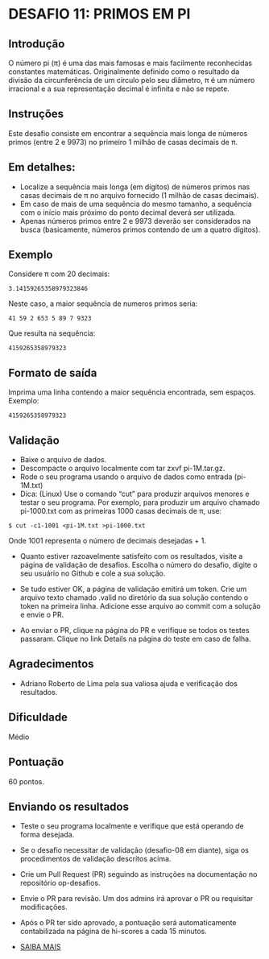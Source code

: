 # DESAFIO 11: PRIMOS EM PI

## Introdução 
O número pi (π) é uma das mais famosas e mais facilmente reconhecidas constantes matemáticas. Originalmente definido como o resultado da divisão da circunferência de um círculo pelo seu diâmetro, π é um número irracional e a sua representação decimal é infinita e não se repete.

## Instruções 
Este desafio consiste em encontrar a sequência mais longa de números primos (entre 2 e 9973) no primeiro 1 milhão de casas decimais de π.

## Em detalhes:
* Localize a sequência mais longa (em dígitos) de números primos nas casas decimais de π no arquivo fornecido (1 milhão de casas decimais).
* Em caso de mais de uma sequência do mesmo tamanho, a sequência com o início mais próximo do ponto decimal deverá ser utilizada.
* Apenas números primos entre 2 e 9973 deverão ser considerados na busca (basicamente, números primos contendo de um a quatro dígitos).

## Exemplo 
Considere π com 20 decimais:
```
3.14159265358979323846
```

Neste caso, a maior sequência de numeros primos seria:
```
41 59 2 653 5 89 7 9323
```

Que resulta na sequência:
```
4159265358979323
```

## Formato de saída 
Imprima uma linha contendo a maior sequência encontrada, sem espaços. Exemplo:
```
4159265358979323
```

## Validação 
* Baixe o arquivo de dados.
* Descompacte o arquivo localmente com tar zxvf pi-1M.tar.gz.
* Rode o seu programa usando o arquivo de dados como entrada (pi-1M.txt)
* Dica: (Linux) Use o comando “cut” para produzir arquivos menores e testar o seu programa. Por exemplo, para produzir um arquivo chamado pi-1000.txt com as primeiras 1000 casas decimais de π, use:
```
$ cut -c1-1001 <pi-1M.txt >pi-1000.txt
```
Onde 1001 representa o número de decimais desejadas + 1.

* Quanto estiver razoavelmente satisfeito com os resultados, visite a página de validação de desafios. Escolha o número do desafio, digite o seu usuário no Github e cole a sua solução.
* Se tudo estiver OK, a página de validação emitirá um token. Crie um arquivo texto chamado .valid no diretório da sua solução contendo o token na primeira linha. Adicione esse arquivo ao commit com a solução e envie o PR.

* Ao enviar o PR, clique na página do PR e verifique se todos os testes passaram. Clique no link Details na página do teste em caso de falha.

## Agradecimentos 
* Adriano Roberto de Lima pela sua valiosa ajuda e verificação dos resultados.

## Dificuldade 
Médio

## Pontuação 
60 pontos.

## Enviando os resultados 
* Teste o seu programa localmente e verifique que está operando de forma desejada.
* Se o desafio necessitar de validação (desafio-08 em diante), siga os procedimentos de validação descritos acima.
* Crie um Pull Request (PR) seguindo as instruções na documentação no repositório op-desafios.
* Envie o PR para revisão. Um dos admins irá aprovar o PR ou requisitar modificações.
* Após o PR ter sido aprovado, a pontuação será automaticamente contabilizada na página de hi-scores a cada 15 minutos.

* [SAIBA MAIS](https://osprogramadores.com/desafios/d11/)